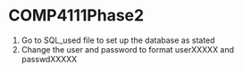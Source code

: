 # COMP4111Phase2
1. Go to SQL_used file to set up the database as stated
2. Change the user and password to format userXXXXX and passwdXXXXX
